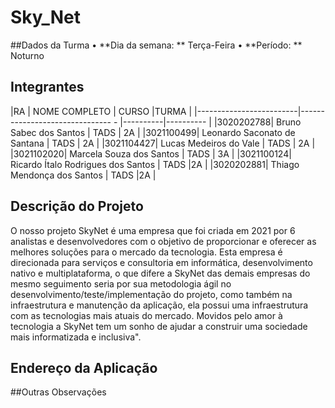 # Sky_Net
##Dados da Turma
•	**Dia da semana: ** Terça-Feira
•	**Período: ** Noturno
## Integrantes
|RA | NOME COMPLETO | CURSO |TURMA |
|-------------------------|------------------------------- - |----------|---------- |
|3020202788| Bruno Sabec dos Santos | TADS | 2A |
|3021100499| Leonardo Saconato de Santana | TADS | 2A |
|3021104427| Lucas Medeiros do Vale | TADS | 2A |
|3021102020| Marcela Souza dos Santos | TADS | 3A |
|3021100124| Ricardo Ítalo Rodrigues dos Santos | TADS |2A |
|3020202881| Thiago Mendonça dos Santos | TADS |2A |

## Descrição do Projeto
O nosso projeto SkyNet é uma empresa que foi criada em 2021 por 6 analistas e desenvolvedores com o objetivo de proporcionar e oferecer as melhores soluções para o mercado da tecnologia. Esta empresa é direcionada para serviços e consultoria em informática, desenvolvimento nativo e multiplataforma, o que difere a SkyNet das demais empresas do mesmo seguimento seria por sua metodologia ágil no desenvolvimento/teste/implementação do projeto, como também na infraestrutura e manutenção da aplicação, ela possui uma infraestrutura com as tecnologias mais atuais do mercado. Movidos pelo amor à tecnologia a SkyNet tem um sonho de ajudar a construir uma sociedade mais informatizada e inclusiva".
## Endereço da Aplicação

##Outras Observações


